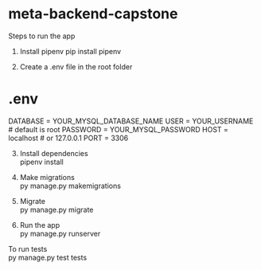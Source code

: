 # meta-backend-capstone

Steps to run the app
1. Install pipenv
pip install pipenv

2. Create a .env file in the root folder
# .env
DATABASE = YOUR_MYSQL_DATABASE_NAME
USER     = YOUR_USERNAME             # default is root
PASSWORD = YOUR_MYSQL_PASSWORD
HOST     = localhost                 # or 127.0.0.1
PORT     = 3306

3. Install dependencies <br>
pipenv install

4. Make migrations <br>
py manage.py makemigrations

5. Migrate <br>
py manage.py migrate

6. Run the app <br>
py manage.py runserver

To run tests <br>
py manage.py test tests
